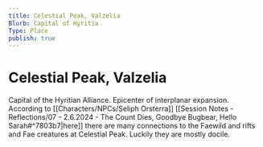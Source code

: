 ```yaml
---
title: Celestial Peak, Valzelia
Blurb: Capital of Hyritia
Type: Place
publish: true
---
```


# Celestial Peak, Valzelia

Capital of the Hyritian Alliance. Epicenter of interplanar expansion. According to [[Characters/NPCs/Seliph Orsterra]] [[Session Notes - Reflections/07 - 2.6.2024 - The Count Dies, Goodbye Bugbear, Hello Sarah#^7803b7\|here]] there are many connections to the Faewild and rifts and Fae creatures at Celestial Peak. Luckily they are mostly docile. 
